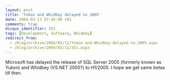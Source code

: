 ```yaml
---
layout: post
title: 'Yukon and Whidbey delayed to 2005'
date: 2004-03-11 07:44:00 +01
comments: true
disqus_identifier: 351
tags: [Development, Software, Whidbey]
redirect_from:
  - /blog/archive/2004/03/11/Yukon-and-Whidbey-delayed-to-2005.aspx
  - /blog/archive/2004/03/11/351.aspx
---
```


Microsoft has delayed the release of SQL Server 2005 (formerly known as Yukon) and Whidbey (VS.NET 2005?) to H1/2005. I hope we get same betas till then.

